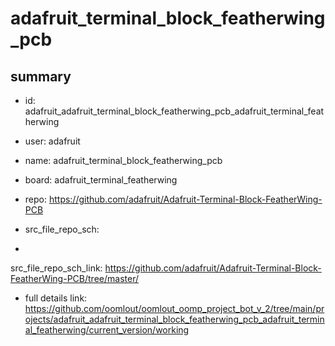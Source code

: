 # adafruit_terminal_block_featherwing_pcb
 
## summary 
* id: adafruit_adafruit_terminal_block_featherwing_pcb_adafruit_terminal_featherwing
* user: adafruit
* name: adafruit_terminal_block_featherwing_pcb
* board: adafruit_terminal_featherwing
* repo: https://github.com/adafruit/Adafruit-Terminal-Block-FeatherWing-PCB



* src_file_repo_sch: 
*
 src_file_repo_sch_link: https://github.com/adafruit/Adafruit-Terminal-Block-FeatherWing-PCB/tree/master/
* full details link: https://github.com/oomlout/oomlout_oomp_project_bot_v_2/tree/main/projects/adafruit_adafruit_terminal_block_featherwing_pcb_adafruit_terminal_featherwing/current_version/working  






